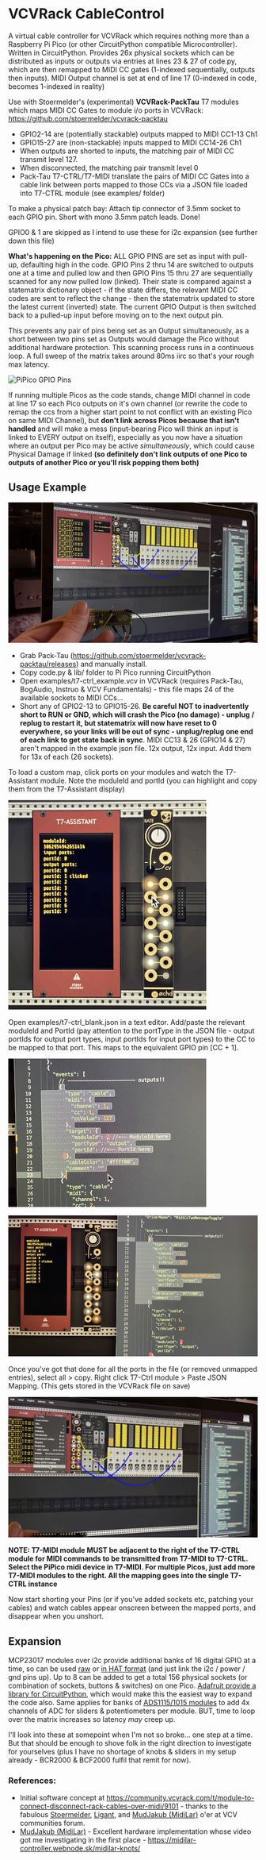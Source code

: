# VCVRack CableControl
A virtual cable controller for VCVRack which requires nothing more than a Raspberry Pi Pico (or other CircuitPython compatible Microcontroller). Written in CircuitPython. Provides 26x physical sockets which can be distributed as inputs or outputs via entries at lines 23 & 27 of code.py, which are then remapped to MIDI CC gates (1-indexed sequentially, outputs then inputs). MIDI Output channel is set at end of line 17 (0-indexed in code, becomes 1-indexed in reality) 

Use with Stoermelder's (experimental) **VCVRack-PackTau** T7 modules which maps MIDI CC Gates to module i/o ports in VCVRack: https://github.com/stoermelder/vcvrack-packtau

* GPIO2-14 are (potentially stackable) outputs mapped to MIDI CC1-13 Ch1
* GPIO15-27 are (non-stackable) inputs mapped to MIDI CC14-26 Ch1
* When outputs are shorted to inputs, the matching pair of MIDI CC transmit
level 127.
* When disconnected, the matching pair transmit level 0
* Pack-Tau T7-CTRL/T7-MIDI translate the pairs of MIDI CC Gates into a cable link between ports mapped to those CCs via a JSON file loaded into T7-CTRL module (see examples/ folder)

To make a physical patch bay: Attach tip connector of 3.5mm socket to each GPIO pin. Short with mono 3.5mm patch leads. Done!

GPIO0 & 1 are skipped as I intend to use these for i2c expansion (see further down this file)

**What's happening on the Pico:** ALL GPIO PINS are set as input with pull-up, defaulting high in the code. GPIO Pins 2 thru 14 are switched to outputs one at a time and pulled low and then GPIO Pins 15 thru 27 are sequentially scanned for any now pulled low (linked). Their state is compared against a statematrix dictionary object - if the state differs, the relevant MIDI CC codes are sent to reflect the change - then the statematrix updated to store the latest current (inverted) state. The current GPIO Output is then switched back to a pulled-up input before moving on to the next output pin. 

This prevents any pair of pins being set as an Output simultaneously, as a short between two pins set as Outputs would damage the Pico without additional hardware protection. This scanning process runs in a continuous loop. A full sweep of the matrix takes around 80ms iirc so that's your rough max latency.

![PiPico GPIO Pins](https://cdn-learn.adafruit.com/assets/assets/000/099/339/large1024/raspberry_pi_Pico-R3-Pinout-narrow.png)

If running multiple Picos as the code stands, change MIDI channel in code at line 17 so each Pico outputs on it's own channel (or rewrite the code to remap the ccs from a higher start point to not conflict with an existing Pico on same MIDI Channel), but **don't link across Picos because that isn't handled** and will make a mess (input-bearing Pico will think an input is linked to EVERY output on itself), especially as you now have a situation where an output per Pico may be active *simultaneously*, which could cause Physical Damage if linked **(so definitely don't link outputs of one Pico to outputs of another Pico or you'll risk popping them both)**

## Usage Example

![Image of PiPico with screenshot of VCV Rack Example](https://github.com/PatchworkBoy/VCVRack_CableControl/raw/main/media/demo.jpg)

* Grab Pack-Tau (https://github.com/stoermelder/vcvrack-packtau/releases) and manually install.
* Copy code.py & lib/ folder to Pi Pico running CircuitPython
* Open examples/t7-ctrl_example.vcv in VCVRack (requires Pack-Tau, BogAudio, Instruo & VCV Fundamentals) - this file maps 24 of the available sockets to MIDI CCs...
* Short any of GPIO2-13 to GPIO15-26. **Be careful NOT to inadvertently short to RUN or GND, which will crash the Pico (no damage) - unplug / replug to restart it, but statematrix will now have reset to 0 everywhere, so your links will be out of sync - unplug/replug one end of each link to get state back in sync**. MIDI CC13 & 26 (GPIO14 & 27) aren't mapped in the example json file. 12x output, 12x input. Add them for 13x of each (26 sockets).

To load a custom map, click ports on your modules and watch the T7-Assistant module. Note the moduleId and portId (you can highlight and copy them from the T7-Assistant display) 

![T7-ASSISTANT](https://github.com/PatchworkBoy/VCVRack_CableControl/raw/main/media/t7-assistant.jpg)

Open examples/t7-ctrl_blank.json in a text editor. Add/paste the relevant moduleId and PortId (pay attention to the portType in the JSON file - output portIds for output port types, input portIds for input port types) to the CC to be mapped to that port. This maps to the equivalent GPIO pin [CC + 1].

![codeblock](https://github.com/PatchworkBoy/VCVRack_CableControl/raw/main/media/codeblock.jpg)

![completed codeblock](https://github.com/PatchworkBoy/VCVRack_CableControl/raw/main/media/completedblock.jpg)

Once you've got that done for all the ports in the file (or removed unmapped entries), select all > copy. Right click T7-Ctrl module > Paste JSON Mapping. (This gets stored in the VCVRack file on save)

![Context Menu of T7-CTRL](https://github.com/PatchworkBoy/VCVRack_CableControl/raw/main/media/copy_paste_json.jpg)

**NOTE: T7-MIDI module MUST be adjacent to the right of the T7-CTRL module for MIDI commands to be transmitted from T7-MIDI to T7-CTRL. Select the PiPico midi device in T7-MIDI. For multiple Picos, just add more T7-MIDI modules to the right. All the mapping goes into the single T7-CTRL instance**

Now start shorting your Pins (or if you've added sockets etc, patching your cables) and watch cables appear onscreen between the mapped ports, and disappear when you unshort.

## Expansion
MCP23017 modules over i2c provide additional banks of 16 digital GPIO at a time, so can be used [raw](https://www.adafruit.com/product/732) or [in HAT format](https://thepihut.com/products/modmypi-mcp23017-phat-16-channel-io-expansion-zero) (and just link the i2c / power / gnd pins up). Up to 8 can be added to get a total 156 physical sockets (or combination of sockets, buttons & switches) on one Pico. [Adafruit provide a library for CircuitPython](https://learn.adafruit.com/using-mcp23008-mcp23017-with-circuitpython), which would make this the easiest way to expand the code also. Same applies for banks of [ADS1115/1015 modules](https://learn.adafruit.com/adafruit-4-channel-adc-breakouts) to add 4x channels of ADC for sliders & potentiometers per module. BUT, time to loop over the matrix increases so latency *may* creep up.

I'll look into these at somepoint when I'm not so broke... one step at a time. But that should be enough to shove folk in the right direction to investigate for yourselves (plus I have no shortage of knobs & sliders in my setup already - BCR2000 & BCF2000 fulfil that remit for now).

### References: 
* Initial software concept at https://community.vcvrack.com/t/module-to-connect-disconnect-rack-cables-over-midi/9101 - thanks to the fabulous [Stoermelder](https://github.com/stoermelder), [Ligant](https://community.vcvrack.com/u/ligant/summary), and [MudJakub (MidiLar)](https://community.vcvrack.com/u/mudjakub/summary) o'er at VCV communities forum.
* [MudJakub (MidiLar)](https://community.vcvrack.com/u/mudjakub/summary) - Excellent hardware implementation whose video got me investigating in the first place - https://midilar-controller.webnode.sk/midilar-knots/
